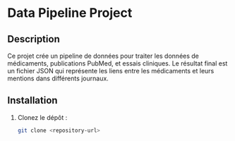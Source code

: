 # Data Pipeline Project

## Description
Ce projet crée un pipeline de données pour traiter les données de médicaments, publications PubMed, et essais cliniques. Le résultat final est un fichier JSON qui représente les liens entre les médicaments et leurs mentions dans différents journaux.

## Installation
1. Clonez le dépôt :
   ```bash
   git clone <repository-url>
